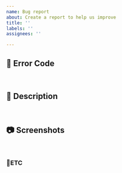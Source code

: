 ```yaml
---
name: Bug report
about: Create a report to help us improve
title: ''
labels: ''
assignees: ''

---
```


## 🐞 Error Code
 <!-- 주요한 에러 코드를 적어주세요.  -->



<br>

## 📒 Description
 <!-- 어떤 에러가 발생했는지 상황을 설명해주세요. -->



<br>

## 📷 Screenshots
<!-- 에러 코드와 상황을 설명하기 위한 스크린샷을 넣어주세요. -->



<br>

### 📎ETC
